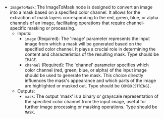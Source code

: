- `ImageToMask`: The ImageToMask node is designed to convert an image into a mask based on a specified color channel. It allows for the extraction of mask layers corresponding to the red, green, blue, or alpha channels of an image, facilitating operations that require channel-specific masking or processing.
    - Inputs:
        - `image` (Required): The 'image' parameter represents the input image from which a mask will be generated based on the specified color channel. It plays a crucial role in determining the content and characteristics of the resulting mask. Type should be `IMAGE`.
        - `channel` (Required): The 'channel' parameter specifies which color channel (red, green, blue, or alpha) of the input image should be used to generate the mask. This choice directly influences the mask's appearance and which parts of the image are highlighted or masked out. Type should be `COMBO[STRING]`.
    - Outputs:
        - `mask`: The output 'mask' is a binary or grayscale representation of the specified color channel from the input image, useful for further image processing or masking operations. Type should be `MASK`.
